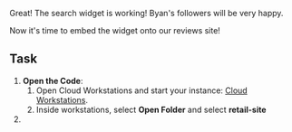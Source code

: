 Great! The search widget is working! Byan's followers will be very happy.

Now it's time to embed the widget onto our reviews site!

## Task

1. **Open the Code**:
   1. Open Cloud Workstations and start your instance: [Cloud Workstations](https://console.cloud.google.com/workstations/overview?project=%%CLIENT_PROJECT_ID%%).
   2. Inside workstations, select **Open Folder** and select **retail-site**
2. 